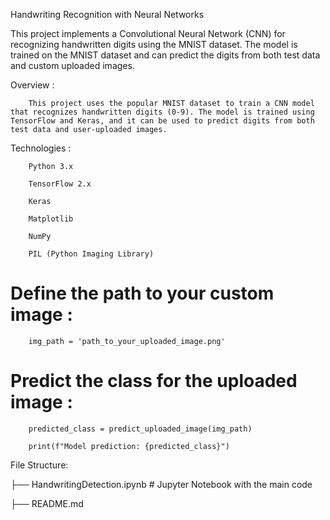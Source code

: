 Handwriting Recognition with Neural Networks

This project implements a Convolutional Neural Network (CNN) for recognizing handwritten digits using the MNIST dataset. The model is trained on the MNIST dataset and can predict the digits from both test data and custom uploaded images.

Overview :

        This project uses the popular MNIST dataset to train a CNN model that recognizes handwritten digits (0-9). The model is trained using TensorFlow and Keras, and it can be used to predict digits from both test data and user-uploaded images.

Technologies :

        Python 3.x

        TensorFlow 2.x

        Keras

        Matplotlib

        NumPy

        PIL (Python Imaging Library)


# Define the path to your custom image :
        img_path = 'path_to_your_uploaded_image.png'

# Predict the class for the uploaded image :

        predicted_class = predict_uploaded_image(img_path)

        print(f"Model prediction: {predicted_class}")

File Structure: 

├── HandwritingDetection.ipynb    # Jupyter Notebook with the main code

├── README.md                    
